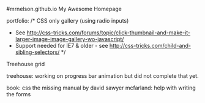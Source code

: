 #mrnelson.github.io
My Awesome Homepage

portfolio:
/* CSS only gallery (using radio inputs)
 * See http://css-tricks.com/forums/topic/click-thumbnail-and-make-it-larger-image-image-gallery-wo-javascript/
 * Support needed for IE7 & older - see http://css-tricks.com/child-and-sibling-selectors/
 */
 
Treehouse grid

treehouse: working on progress bar animation but did not complete that yet.

book: css the missing manual by david sawyer mcfarland: help with writing the forms
